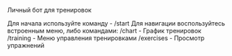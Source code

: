 Личный бот для тренировок

Для начала используйте команду - /start
Для навигации воспользуйтесь встроенным меню, либо командами:
/chart - График тренировок
/training - Меню управления тренировками
/exercises - Просмотр упражнений
